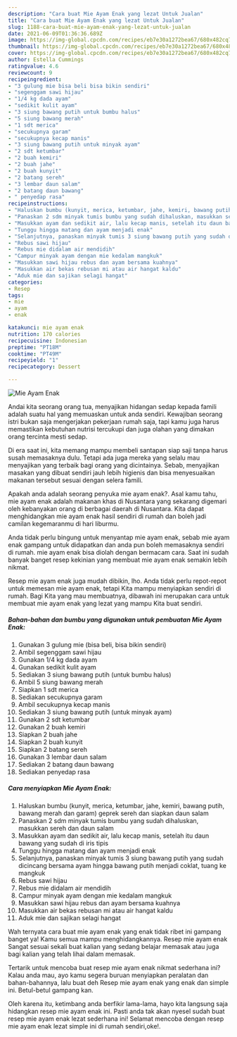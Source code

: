 ```yaml
---
description: "Cara buat Mie Ayam Enak yang lezat Untuk Jualan"
title: "Cara buat Mie Ayam Enak yang lezat Untuk Jualan"
slug: 1188-cara-buat-mie-ayam-enak-yang-lezat-untuk-jualan
date: 2021-06-09T01:36:36.689Z
image: https://img-global.cpcdn.com/recipes/eb7e30a1272bea67/680x482cq70/mie-ayam-enak-foto-resep-utama.jpg
thumbnail: https://img-global.cpcdn.com/recipes/eb7e30a1272bea67/680x482cq70/mie-ayam-enak-foto-resep-utama.jpg
cover: https://img-global.cpcdn.com/recipes/eb7e30a1272bea67/680x482cq70/mie-ayam-enak-foto-resep-utama.jpg
author: Estella Cummings
ratingvalue: 4.6
reviewcount: 9
recipeingredient:
- "3 gulung mie bisa beli bisa bikin sendiri"
- "segenggam sawi hijau"
- "1/4 kg dada ayam"
- "sedikit kulit ayam"
- "3 siung bawang putih untuk bumbu halus"
- "5 siung bawang merah"
- "1 sdt merica"
- "secukupnya garam"
- "secukupnya kecap manis"
- "3 siung bawang putih untuk minyak ayam"
- "2 sdt ketumbar"
- "2 buah kemiri"
- "2 buah jahe"
- "2 buah kunyit"
- "2 batang sereh"
- "3 lembar daun salam"
- "2 batang daun bawang"
- " penyedap rasa"
recipeinstructions:
- "Haluskan bumbu (kunyit, merica, ketumbar, jahe, kemiri, bawang putih, bawang merah dan garam) geprek sereh dan siapkan daun salam"
- "Panaskan 2 sdm minyak tumis bumbu yang sudah dihaluskan, masukkan sereh dan daun salam"
- "Masukkan ayam dan sedikit air, lalu kecap manis, setelah itu daun bawang yang sudah di iris tipis"
- "Tunggu hingga matang dan ayam menjadi enak"
- "Selanjutnya, panaskan minyak tumis 3 siung bawang putih yang sudah dicincang bersama ayam hingga bawang putih menjadi coklat, tuang ke mangkuk"
- "Rebus sawi hijau"
- "Rebus mie didalam air mendidih"
- "Campur minyak ayam dengan mie kedalam mangkuk"
- "Masukkan sawi hijau rebus dan ayam bersama kuahnya"
- "Masukkan air bekas rebusan mi atau air hangat kaldu"
- "Aduk mie dan sajikan selagi hangat"
categories:
- Resep
tags:
- mie
- ayam
- enak

katakunci: mie ayam enak 
nutrition: 170 calories
recipecuisine: Indonesian
preptime: "PT18M"
cooktime: "PT49M"
recipeyield: "1"
recipecategory: Dessert

---
```



![Mie Ayam Enak](https://img-global.cpcdn.com/recipes/eb7e30a1272bea67/680x482cq70/mie-ayam-enak-foto-resep-utama.jpg)

Andai kita seorang orang tua, menyajikan hidangan sedap kepada famili adalah suatu hal yang memuaskan untuk anda sendiri. Kewajiban seorang istri bukan saja mengerjakan pekerjaan rumah saja, tapi kamu juga harus memastikan kebutuhan nutrisi tercukupi dan juga olahan yang dimakan orang tercinta mesti sedap.

Di era  saat ini, kita memang mampu membeli santapan siap saji tanpa harus susah memasaknya dulu. Tetapi ada juga mereka yang selalu mau menyajikan yang terbaik bagi orang yang dicintainya. Sebab, menyajikan masakan yang dibuat sendiri jauh lebih higienis dan bisa menyesuaikan makanan tersebut sesuai dengan selera famili. 



Apakah anda adalah seorang penyuka mie ayam enak?. Asal kamu tahu, mie ayam enak adalah makanan khas di Nusantara yang sekarang digemari oleh kebanyakan orang di berbagai daerah di Nusantara. Kita dapat menghidangkan mie ayam enak hasil sendiri di rumah dan boleh jadi camilan kegemaranmu di hari liburmu.

Anda tidak perlu bingung untuk menyantap mie ayam enak, sebab mie ayam enak gampang untuk didapatkan dan anda pun boleh memasaknya sendiri di rumah. mie ayam enak bisa diolah dengan bermacam cara. Saat ini sudah banyak banget resep kekinian yang membuat mie ayam enak semakin lebih nikmat.

Resep mie ayam enak juga mudah dibikin, lho. Anda tidak perlu repot-repot untuk memesan mie ayam enak, tetapi Kita mampu menyiapkan sendiri di rumah. Bagi Kita yang mau membuatnya, dibawah ini merupakan cara untuk membuat mie ayam enak yang lezat yang mampu Kita buat sendiri.

<!--inarticleads1-->

##### Bahan-bahan dan bumbu yang digunakan untuk pembuatan Mie Ayam Enak:

1. Gunakan 3 gulung mie (bisa beli, bisa bikin sendiri)
1. Ambil segenggam sawi hijau
1. Gunakan 1/4 kg dada ayam
1. Gunakan sedikit kulit ayam
1. Sediakan 3 siung bawang putih (untuk bumbu halus)
1. Ambil 5 siung bawang merah
1. Siapkan 1 sdt merica
1. Sediakan secukupnya garam
1. Ambil secukupnya kecap manis
1. Sediakan 3 siung bawang putih (untuk minyak ayam)
1. Gunakan 2 sdt ketumbar
1. Gunakan 2 buah kemiri
1. Siapkan 2 buah jahe
1. Siapkan 2 buah kunyit
1. Siapkan 2 batang sereh
1. Gunakan 3 lembar daun salam
1. Sediakan 2 batang daun bawang
1. Sediakan  penyedap rasa




<!--inarticleads2-->

##### Cara menyiapkan Mie Ayam Enak:

1. Haluskan bumbu (kunyit, merica, ketumbar, jahe, kemiri, bawang putih, bawang merah dan garam) geprek sereh dan siapkan daun salam
1. Panaskan 2 sdm minyak tumis bumbu yang sudah dihaluskan, masukkan sereh dan daun salam
1. Masukkan ayam dan sedikit air, lalu kecap manis, setelah itu daun bawang yang sudah di iris tipis
1. Tunggu hingga matang dan ayam menjadi enak
1. Selanjutnya, panaskan minyak tumis 3 siung bawang putih yang sudah dicincang bersama ayam hingga bawang putih menjadi coklat, tuang ke mangkuk
1. Rebus sawi hijau
1. Rebus mie didalam air mendidih
1. Campur minyak ayam dengan mie kedalam mangkuk
1. Masukkan sawi hijau rebus dan ayam bersama kuahnya
1. Masukkan air bekas rebusan mi atau air hangat kaldu
1. Aduk mie dan sajikan selagi hangat




Wah ternyata cara buat mie ayam enak yang enak tidak ribet ini gampang banget ya! Kamu semua mampu menghidangkannya. Resep mie ayam enak Sangat sesuai sekali buat kalian yang sedang belajar memasak atau juga bagi kalian yang telah lihai dalam memasak.

Tertarik untuk mencoba buat resep mie ayam enak nikmat sederhana ini? Kalau anda mau, ayo kamu segera buruan menyiapkan peralatan dan bahan-bahannya, lalu buat deh Resep mie ayam enak yang enak dan simple ini. Betul-betul gampang kan. 

Oleh karena itu, ketimbang anda berfikir lama-lama, hayo kita langsung saja hidangkan resep mie ayam enak ini. Pasti anda tak akan nyesel sudah buat resep mie ayam enak lezat sederhana ini! Selamat mencoba dengan resep mie ayam enak lezat simple ini di rumah sendiri,oke!.

